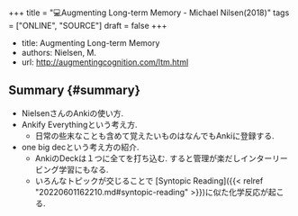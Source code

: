 +++
title = "💻Augmenting Long-term Memory - Michael Nilsen(2018)"
tags = ["ONLINE", "SOURCE"]
draft = false
+++

-   title: Augmenting Long-term Memory
-   authors: Nielsen, M.
-   url: <http://augmentingcognition.com/ltm.html>


## Summary {#summary}

-   NielsenさんのAnkiの使い方.
-   Ankify Everythingという考え方.
    -   日常の些末なことも含めて覚えたいものはなんでもAnkiに登録する.
-   one big decという考え方の紹介.
    -   AnkiのDeckは１つに全てを打ち込む. すると管理が楽だしインターリービング学習にもなる.
    -   いろんなトピックが交じることで [Syntopic Reading]({{< relref "20220601162210.md#syntopic-reading" >}})に似た化学反応が起こる.
